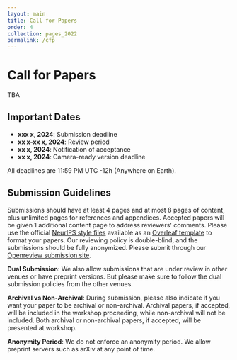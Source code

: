 ```yaml
---
layout: main
title: Call for Papers
order: 4
collection: pages_2022
permalink: /cfp
---
```


# Call for Papers
TBA


## Important Dates
- **xxx x, 2024**:              Submission deadline
- **xx x-xx x, 2024**:         Review period
- **xx x, 2024**:                Notification of acceptance
- **xx x, 2024**:                Camera-ready version deadline

All deadlines are 11:59 PM UTC -12h (Anywhere on Earth).

## Submission Guidelines
Submissions should have at least 4 pages and at most 8 pages of content, plus unlimited pages for references and appendices.
Accepted papers will be given 1 additional content page to address reviewers' comments.
Please use the official [NeurIPS style files]() available as an [Overleaf template]() to format your papers.
Our reviewing policy is double-blind, and the submissions should be fully anonymized.
Please submit through our [Openreview submission site]().

**Dual Submission**: We also allow submissions that are under review in other venues or have preprint versions. But please make sure to follow the dual submission policies from the other venues.

**Archival vs Non-Archival**: During submission, please also indicate if you want your paper to be archival or non-archival. Archival papers, if accepted, will be included in the workshop proceeding, while non-archival will not be included. Both archival or non-archival papers, if accepted, will be presented at workshop.

**Anonymity Period**: We do not enforce an anonymity period. We allow preprint servers such as arXiv at any point of time.
